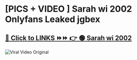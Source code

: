 
 # [PICS + VIDEO ] Sarah wi 2002 Onlyfans Leaked jgbex

## <h2><a href="https://clipsfans.com/Sarah_wi_2002&ref=git">🔗 Click to LINKS ⏩⏩ 👉 🟢 Sarah wi 2002 </a></h2>

<a href="https://clipsfans.com/Sarah_wi_2002&ref=git" rel="nofollow" data-target="animated-image.originalLink"><img src="https://i.ibb.co.com/xMMVF88/686577567.gif" alt="Viral Video Original" style="max-width: 100%; display: inline-block;" data-target="animated-image.originalImage"></a>

